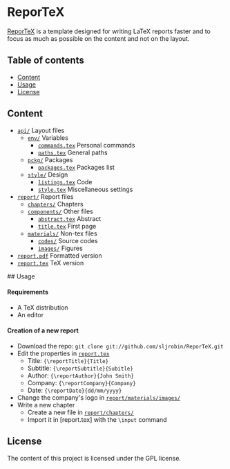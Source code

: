 # ReporTeX
[ReporTeX] is a template designed for writing LaTeX reports faster and to focus as much as possible on the content and not on the layout.

## Table of contents
* [Content]
* [Usage]
* [License]

## Content
* [`api/`] Layout files
    * [`env/`] Variables
        * [`commands.tex`] Personal commands
        * [`paths.tex`] General paths
    * [`pckg/`] Packages
        * [`packages.tex`] Packages list
    * [`style/`] Design
        * [`listings.tex`] Code
        * [`style.tex`] Miscellaneous settings
* [`report/`] Report files
    * [`chapters/`] Chapters
    * [`components/`] Other files
        * [`abstract.tex`] Abstract
        * [`title.tex`] First page
    * [`materials/`] Non-tex files
        * [`codes/`] Source codes
        * [`images/`] Figures
* [`report.pdf`] Formatted version
* [`report.tex`] TeX version

## Usage
#### Requirements
* A TeX distribution
* An editor

#### Creation of a new report
* Download the repo: `git clone git://github.com/sljrobin/ReporTeX.git`
* Edit the properties in [`report.tex`]
    * Title: `{\reportTitle}{Title}`
    * Subtitle: `{\reportSubtitle}{Subitle}`
    * Author: `{\reportAuthor}{John Smith}`
    * Company: `{\reportCompany}{Company}`
    * Date: `{\reportDate}{dd/mm/yyyy}`
* Change the company's logo in [`report/materials/images/`]
* Write a new chapter
    * Create a new file in [`report/chapters/`]
    * Import it in [report.tex] with the `\input` command

## License
The content of this project is licensed under the GPL license.


[Content]: /README.md#content "Content"
[Usage]: /README.md#usage "Usage"
[License]: /README.md#license "License"

[`api/`]: /api/ "api/"
[`env/`]: /api/env/ "env/"
[`commands.tex`]: /api/env/commands.tex "commands.tex"
[`paths.tex`]: /api/env/paths.tex "paths.tex"
[`pckg/`]: /api/pckg/ "pckg/"
[`packages.tex`]: /api/pckg/packages.tex "packages.tex"
[`style/`]: /api/style/ "style/"
[`listings.tex`]: /api/style/listings.tex "listings.tex"
[`style.tex`]: /api/style/style.tex "style.tex"
[`report/`]: /report/ "report/"
[`chapters/`]: /report/chapters/ "chapters/"
[`components/`]: /report/components/ "components/"
[`abstract.tex`]: /report/components/abstract.tex "abstract.tex"
[`title.tex`]: /report/components/title.tex "title.tex"
[`materials/`]: /report/materials/ "materials/"
[`codes/`]: /report/materials/codes/ "codes/"
[`images/`]: /report/materials/images/ "images/"
[`report.pdf`]: https://github.com/sljrobin/ReporTeX/raw/master/report.pdf "report.pdf"
[`report.tex`]: /report.tex "report.tex"
[`report/chapters/`]: /report/chapters/ "report/chapters/"
[`report/materials/images/`]: /report/materials/images/ "report/materials/images/"


[ReporTeX]: https://github.com/sljrobin/ReporTeX "ReporTeX"

